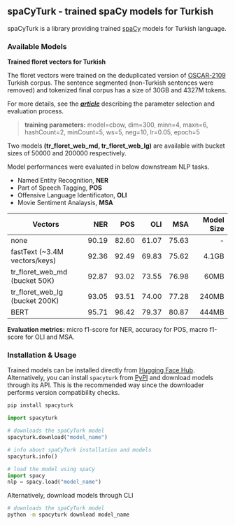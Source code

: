 ## spaCyTurk - trained spaCy models for Turkish

spaCyTurk is a library providing trained [spaCy](https://spacy.io) models for Turkish language.

### Available Models 

**Trained floret vectors for Turkish**

The floret vectors were trained on the deduplicated version of [OSCAR-2109](https://oscar-corpus.com/post/oscar-v21-09/) Turkish corpus. The sentence segmented (non-Turkish sentences were removed) and tokenized final corpus has a size of 30GB and 4327M tokens.

For more details, see the ***[article](https://medium.com/@bediiaydogan/training-floret-vectors-for-turkish-b3c516c1570f?source=friends_link&sk=fdb74dcf19a83a98a3284f41430a4462)*** describing the parameter selection and evaluation process.

>**training parameters:** model=cbow, dim=300, minn=4, maxn=6, hashCount=2, minCount=5, ws=5, neg=10, lr=0.05, epoch=5

Two models **(tr_floret_web_md, tr_floret_web_lg)** are available with bucket sizes of 50000 and 200000 respectively.

Model performances were evaluated in below downstream NLP tasks.

* Named Entity Recognition, **NER**
* Part of Speech Tagging, **POS**
* Offensive Language Identificaton, **OLI**
* Movie Sentiment Analaysis, **MSA**

| Vectors                         |  NER  |  POS  |  OLI  |  MSA  | Model Size |
| --------------------------------| ----: | ----: | ----: | ----: | ---------: |
| none                            | 90.19 | 82.60 | 61.07 | 75.63 |          - |
| fastText (~3.4M vectors/keys)   | 92.36 | 92.49 | 69.83 | 75.62 |      4.1GB |
| tr_floret_web_md (bucket 50K)   | 92.87 | 93.02 | 73.55 | 76.98 |       60MB |
| tr_floret_web_lg (bucket 200K)  | 93.05 | 93.51 | 74.00 | 77.28 |      240MB |
| BERT                            | 95.71 | 96.42 | 79.37 | 80.87 |      444MB |

**Evaluation metrics:** micro f1-score for NER, accuracy for POS, macro f1-score for OLI and MSA.

### Installation & Usage

Trained models can be installed directly from [Hugging Face Hub](https://huggingface.co/spacyturk). Alternatively, you can install `spacyturk` from [PyPI](https://pypi.org/project/spacyturk/) and download models through its API. This is the recommended way since the downloader performs version compatibility checks.
 
```bash
pip install spacyturk
```

```python
import spacyturk

# downloads the spaCyTurk model
spacyturk.download("model_name")

# info about spaCyTurk installation and models
spacyturk.info()

# load the model using spaCy
import spacy
nlp = spacy.load("model_name")
```

Alternatively, download models through CLI

```bash
# downloads the spaCyTurk model
python -m spacyturk download model_name
```
